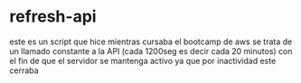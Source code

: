 # refresh-api
este es un script que hice mientras cursaba el bootcamp de aws
se trata de un llamado constante a la API (cada 1200seg es decir cada 20 minutos) con el fin de que el servidor se mantenga activo ya que por inactividad este cerraba
